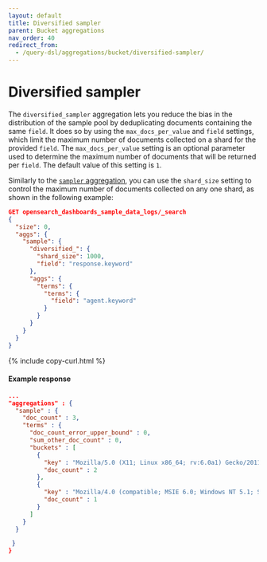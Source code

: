 ```yaml
---
layout: default
title: Diversified sampler
parent: Bucket aggregations
nav_order: 40
redirect_from:
  - /query-dsl/aggregations/bucket/diversified-sampler/
---
```


# Diversified sampler

The `diversified_sampler` aggregation lets you reduce the bias in the distribution of the sample pool by deduplicating documents containing the same `field`. It does so by using the `max_docs_per_value` and `field` settings, which limit the maximum number of documents collected on a shard for the provided `field`. The `max_docs_per_value` setting is an optional parameter used to determine the maximum number of documents that will be returned per `field`. The default value of this setting is `1`.

Similarly to the [`sampler` aggregation]({{site.url}}{{site.baseurl}}/aggregations/bucket/sampler/), you can use the `shard_size` setting to control the maximum number of documents collected on any one shard, as shown in the following example:

```json
GET opensearch_dashboards_sample_data_logs/_search
{
  "size": 0,
  "aggs": {
    "sample": {
      "diversified_": {
        "shard_size": 1000,
        "field": "response.keyword"
      },
      "aggs": {
        "terms": {
          "terms": {
            "field": "agent.keyword"
          }
        }
      }
    }
  }
}
```
{% include copy-curl.html %}

#### Example response

```json
...
"aggregations" : {
  "sample" : {
    "doc_count" : 3,
    "terms" : {
      "doc_count_error_upper_bound" : 0,
      "sum_other_doc_count" : 0,
      "buckets" : [
        {
          "key" : "Mozilla/5.0 (X11; Linux x86_64; rv:6.0a1) Gecko/20110421 Firefox/6.0a1",
          "doc_count" : 2
        },
        {
          "key" : "Mozilla/4.0 (compatible; MSIE 6.0; Windows NT 5.1; SV1; .NET CLR 1.1.4322)",
          "doc_count" : 1
        }
      ]
    }
  }

 }
}
```
 
